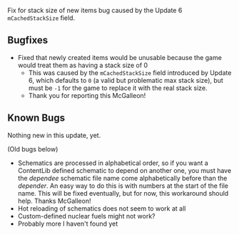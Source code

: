 Fix for stack size of new items bug caused by the Update 6 `mCachedStackSize` field.




## Bugfixes

- Fixed that newly created items would be unusable because the game would treat them as having a stack size of 0
  - This was caused by the `mCachedStackSize` field introduced by Update 6, which defaults to `0` (a valid but problematic max stack size), but must be `-1` for the game to replace it with the real stack size.
  - Thank you for reporting this McGalleon!

## Known Bugs

Nothing new in this update, yet.

(Old bugs below)

- Schematics are processed in alphabetical order, so if you want a ContentLib defined schematic to depend on another one, you must have the *dependee* schematic file name come alphabetically before than the *depender*. An easy way to do this is with numbers at the start of the file name. This will be fixed eventually, but for now, this workaround should help. Thanks McGalleon!
- Hot reloading of schematics does not seem to work at all
- Custom-defined nuclear fuels might not work?
- Probably more I haven't found yet
